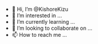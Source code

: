 - 👋 Hi, I’m @KishoreKizu
- 👀 I’m interested in ...
- 🌱 I’m currently learning ...
- 💞️ I’m looking to collaborate on ...
- 📫 How to reach me ...

<!---
KishoreKizu/KishoreKizu is a ✨ special ✨ repository because its `README.md` (this file) appears on your GitHub profile.
You can click the Preview link to take a look at your changes.
--->
